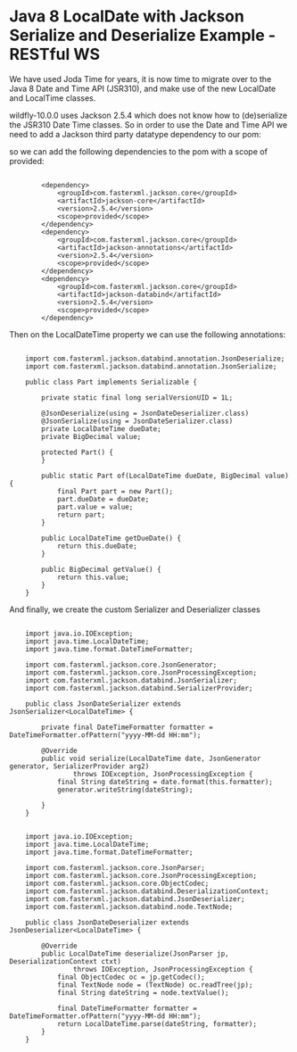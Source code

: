 # Java 8 LocalDate with Jackson Serialize and Deserialize Example - RESTful WS

We have used Joda Time for years, it is now time to migrate over to the Java 8 Date and Time API (JSR310), and make use of the new LocalDate and LocalTime classes.

wildfly-10.0.0 uses Jackson 2.5.4 which does not know how to (de)serialize the JSR310 Date Time classes. So in order to use the Date and Time API we need to add a Jackson third party datatype dependency to our pom:

so we can add the following dependencies to the pom with a scope of provided:

```

        <dependency>
            <groupId>com.fasterxml.jackson.core</groupId>
            <artifactId>jackson-core</artifactId>
            <version>2.5.4</version>
            <scope>provided</scope>
        </dependency>
        <dependency>
            <groupId>com.fasterxml.jackson.core</groupId>
            <artifactId>jackson-annotations</artifactId>
            <version>2.5.4</version>
            <scope>provided</scope>
        </dependency>
        <dependency>
            <groupId>com.fasterxml.jackson.core</groupId>
            <artifactId>jackson-databind</artifactId>
            <version>2.5.4</version>
            <scope>provided</scope>
        </dependency>
```

Then on the LocalDateTime property we can use the following annotations:

```

    import com.fasterxml.jackson.databind.annotation.JsonDeserialize;
    import com.fasterxml.jackson.databind.annotation.JsonSerialize;
    
    public class Part implements Serializable {
    
        private static final long serialVersionUID = 1L;
    
        @JsonDeserialize(using = JsonDateDeserializer.class)
        @JsonSerialize(using = JsonDateSerializer.class)
        private LocalDateTime dueDate;
        private BigDecimal value;
    
        protected Part() {
        }
    
        public static Part of(LocalDateTime dueDate, BigDecimal value) {
            final Part part = new Part();
            part.dueDate = dueDate;
            part.value = value;
            return part;
        }
    
        public LocalDateTime getDueDate() {
            return this.dueDate;
        }
    
        public BigDecimal getValue() {
            return this.value;
        }
    }

```

And finally, we create the custom Serializer and Deserializer classes

```

    import java.io.IOException;
    import java.time.LocalDateTime;
    import java.time.format.DateTimeFormatter;
    
    import com.fasterxml.jackson.core.JsonGenerator;
    import com.fasterxml.jackson.core.JsonProcessingException;
    import com.fasterxml.jackson.databind.JsonSerializer;
    import com.fasterxml.jackson.databind.SerializerProvider;
    
    public class JsonDateSerializer extends JsonSerializer<LocalDateTime> {
    
        private final DateTimeFormatter formatter = DateTimeFormatter.ofPattern("yyyy-MM-dd HH:mm");
    
        @Override
        public void serialize(LocalDateTime date, JsonGenerator generator, SerializerProvider arg2)
                throws IOException, JsonProcessingException {
            final String dateString = date.format(this.formatter);
            generator.writeString(dateString);
    
        }
    }

```


```

    import java.io.IOException;
    import java.time.LocalDateTime;
    import java.time.format.DateTimeFormatter;
    
    import com.fasterxml.jackson.core.JsonParser;
    import com.fasterxml.jackson.core.JsonProcessingException;
    import com.fasterxml.jackson.core.ObjectCodec;
    import com.fasterxml.jackson.databind.DeserializationContext;
    import com.fasterxml.jackson.databind.JsonDeserializer;
    import com.fasterxml.jackson.databind.node.TextNode;
    
    public class JsonDateDeserializer extends JsonDeserializer<LocalDateTime> {
    
        @Override
        public LocalDateTime deserialize(JsonParser jp, DeserializationContext ctxt)
                throws IOException, JsonProcessingException {
            final ObjectCodec oc = jp.getCodec();
            final TextNode node = (TextNode) oc.readTree(jp);
            final String dateString = node.textValue();
    
            final DateTimeFormatter formatter = DateTimeFormatter.ofPattern("yyyy-MM-dd HH:mm");
            return LocalDateTime.parse(dateString, formatter);
        }
    }


```


